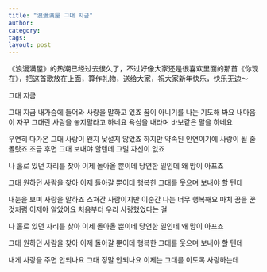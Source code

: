 ```yaml
---
title: "浪漫满屋 그대 지금"
author:
category: 
tags: 
layout: post
---
```

《浪漫满屋》的热潮已经过去很久了，不过好像大家还是很喜欢里面的那首《你现在》，把这首歌放在上面，算作礼物，送给大家，祝大家新年快乐，快乐无边～

그대 지금

그대 지금 내가슴에 들어와 사랑을 말하고 있죠
꿈이 아니기를 나는 기도해 봐요
내마음이 자꾸 그대란 사람을 놓지말라고 하네요
욕심을 내라며 바보같은 말을 하네요

우연히 다가온 그대 사랑이 왠지 낯설지 않았죠
하지만 약속된 인연이기에 사랑이 될 줄 몰랐죠
조금 후면 그대 보내야 할텐데 그럴 자신이 없죠

나 홀로 있던 자리를 찾아 이제 돌아올 뿐이데
당연한 일인데 왜 맘이 아프죠

그대 원하던 사람을 찾아 이제 돌아갈 뿐이데
행복한 그대를 웃으며 보내야 할 텐데 

내눈을 보며 사랑을 말하죠 스쳐간 사람이지만
이순간 나는 너무 행복해요 마치 꿈을 꾼 것처럼
이제야 알았어요 처음부터 우리 사랑했었다는 걸

나 홀로 있던 자리를 찾아 이제 돌아올 뿐이데
당연한 일인데 왜 맘이 아프죠

그대 원하던 사람을 찾아 이제 돌아갈 뿐이데
행복한 그대를 웃으며 보내야 할 텐데 

내게 사랑을 주면 안되나요 그대 정말 안되나요
이제는 그대를 이토록 사랑하는데

